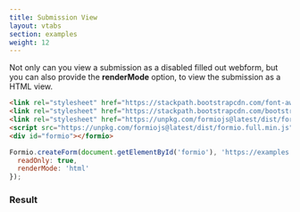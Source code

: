```yaml
---
title: Submission View
layout: vtabs
section: examples
weight: 12
---
```

Not only can you view a submission as a disabled filled out webform, but you can also provide the **renderMode** option, to view
the submission as a HTML view.

```html
<link rel="stylesheet" href="https://stackpath.bootstrapcdn.com/font-awesome/4.7.0/css/font-awesome.min.css">
<link rel="stylesheet" href="https://stackpath.bootstrapcdn.com/bootstrap/4.1.3/css/bootstrap.min.css">
<link rel="stylesheet" href="https://unpkg.com/formiojs@latest/dist/formio.full.min.css">
<script src="https://unpkg.com/formiojs@latest/dist/formio.full.min.js"></script>
<div id="formio"></formio>
```

```js
Formio.createForm(document.getElementById('formio'), 'https://examples.form.io/wizard/submission/5a542c9e2a40bf0001e0f8a9', {
  readOnly: true,
  renderMode: 'html'
});
```

<h3>Result</h3>
<div class="card card-body bg-light">
<div id="formio"></div>
<script type="text/javascript">
Formio.createForm(document.getElementById('formio'), 'https://examples.form.io/wizard/submission/5a542c9e2a40bf0001e0f8a9', {
  readOnly: true,
  renderMode: 'html'
});
</script>
</div>
